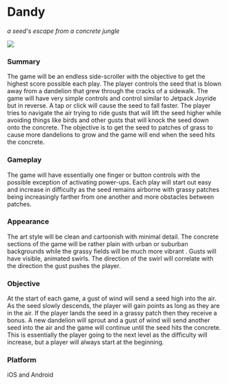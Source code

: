 # Dandy
*a seed's escape from a concrete jungle*

<img src = https://github.com/byhag/Dandy/edit/master/Dandy/Assets/Images/gamestart.jpg>

### Summary
The game will be an endless side-scroller with the objective to get the highest score possible each play. The player controls the seed that is blown away from a dandelion that grew through the cracks of a sidewalk. The game will have very simple controls and control similar to Jetpack Joyride but in reverse. A tap or click will cause the seed to fall faster. The player tries to navigate the air trying to ride gusts that will lift the seed higher while avoiding things like birds and other gusts that will knock the seed down onto the concrete. The objective is to get the seed to patches of grass to cause more dandelions to grow and the game will end when the seed hits the concrete.

### Gameplay
The game will have essentially one finger or button controls with the possible exception of activating power-ups. Each play will start out easy and increase in difficulty as the seed remains airborne with grassy patches being increasingly farther from one another and more obstacles between patches. 

### Appearance
The art style will be clean and cartoonish with minimal detail. The concrete sections of the game will be rather plain with urban or suburban backgrounds while the grassy fields will be much more vibrant . Gusts will have visible, animated swirls. The direction of the swirl will correlate with the direction the gust pushes the player. 

### Objective 
At the start of each game, a gust of wind will send a seed high into the air. As the seed slowly descends, the player will gain points as long as they are in the air. If the player lands the seed in a grassy patch then they receive a bonus. A new dandelion will sprout and a gust of wind will send another seed into the air and the game will continue until the seed hits the concrete. This is essentially the player going to the next level as the difficulty will increase, but a player will always start at the beginning.

### Platform 
iOS and Android
